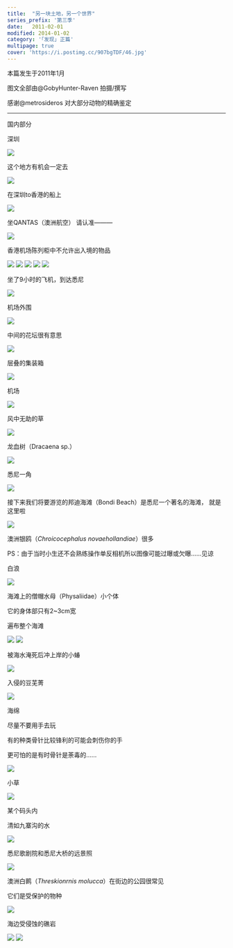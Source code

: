 ```yaml
---
title:  "另一块土地，另一个世界"
series_prefix: '第三季'
date:   2011-02-01
modified: 2014-01-02
category: '｢发现｣ 正篇'
multipage: true
cover: 'https://i.postimg.cc/907bgTDF/46.jpg'
---
```

本篇发生于2011年1月

图文全部由@GobyHunter-Raven 拍摄/撰写

感谢@metrosideros 对大部分动物的精确鉴定

---

国内部分

深圳

<img class='disc' src='https://lykoseremos.github.io/gmalb-01/dis3/1.jpg'>

这个地方有机会一定去

<img class='disc' src='https://lykoseremos.github.io/gmalb-01/dis3/2.jpg'>

在深圳to香港的船上

<img class='disc' src='https://lykoseremos.github.io/gmalb-01/dis3/3.jpg'>

坐QANTAS（澳洲航空） 请认准———

<img class='disc' src='https://lykoseremos.github.io/gmalb-01/dis3/4.jpg'>

香港机场陈列柜中不允许出入境的物品

<img class='disc' src='https://lykoseremos.github.io/gmalb-01/dis3/5.jpg'>

<img class='disc' src='https://lykoseremos.github.io/gmalb-01/dis3/6.jpg'>

<img class='disc' src='https://lykoseremos.github.io/gmalb-01/dis3/7.jpg'>

<img class='disc' src='https://lykoseremos.github.io/gmalb-01/dis3/154913ougwogw9hhwzeazg.jpg'>

<img class='disc' src='https://lykoseremos.github.io/gmalb-01/dis3/8.jpg'>


坐了9小时的飞机，到达悉尼

<img class='disc' src='https://lykoseremos.github.io/gmalb-01/dis3/9.jpg'>


机场外围

<img class='disc' src='https://lykoseremos.github.io/gmalb-01/dis3/10.jpg'>


中间的花坛很有意思

<img class='disc' src='https://lykoseremos.github.io/gmalb-01/dis3/11.jpg'>


层叠的集装箱

<img class='disc' src='https://lykoseremos.github.io/gmalb-01/dis3/12.jpg'>


机场

<img class='disc' src='https://lykoseremos.github.io/gmalb-01/dis3/13.jpg'>


风中无助的草

<img class='disc' src='https://lykoseremos.github.io/gmalb-01/dis3/14.jpg'>


龙血树（Dracaena sp.）

<img class='disc' src='https://lykoseremos.github.io/gmalb-01/dis3/15.jpg'>


悉尼一角

<img class='disc' src='https://lykoseremos.github.io/gmalb-01/dis3/16.jpg'>


接下来我们将要游览的邦迪海滩（Bondi Beach）是悉尼一个著名的海滩， 就是这里啦

<img class='disc' src='https://lykoseremos.github.io/gmalb-01/dis3/17.jpg'>

澳洲银鸥（<i>Chroicocephalus novaehollandiae</i>）很多

PS：由于当时小生还不会熟练操作单反相机所以图像可能过曝或欠曝……见谅

白浪

<img class='disc' src='https://lykoseremos.github.io/gmalb-01/dis3/18.jpg'>

海滩上的僧帽水母（Physaliidae）小个体

它的身体部只有2~3cm宽

遍布整个海滩

<img class='disc' src='https://lykoseremos.github.io/gmalb-01/dis3/20.jpg'>

<img class='disc' src='https://lykoseremos.github.io/gmalb-01/dis3/19.jpg'>

被海水淹死后冲上岸的小蝽

<img class='disc' src='https://lykoseremos.github.io/gmalb-01/dis3/21.jpg'>

入侵的豆芜菁

<img class='disc' src='https://lykoseremos.github.io/gmalb-01/dis3/22.jpg'>

海绵

尽量不要用手去玩

有的种类骨针比较锋利的可能会刺伤你的手

更可怕的是有时骨针是荼毒的……

<img class='disc' src='https://lykoseremos.github.io/gmalb-01/dis3/23.jpg'>

小草

<img class='disc' src='https://lykoseremos.github.io/gmalb-01/dis3/26.jpg'>

某个码头内

清如九寨沟的水

<img class='disc' src='https://lykoseremos.github.io/gmalb-01/dis3/25.jpg'>

悉尼歌剧院和悉尼大桥的远景照

<img class='disc' src='https://lykoseremos.github.io/gmalb-01/dis3/27.jpg'>

澳洲白鹮（<i>Threskionrnis molucca</i>）在街边的公园很常见

它们是受保护的物种

<img class='disc' src='https://lykoseremos.github.io/gmalb-01/dis3/28.jpg'>

海边受侵蚀的礁岩

<img class='disc' src='https://lykoseremos.github.io/gmalb-01/dis3/29.jpg'>

<img class='disc' src='https://lykoseremos.github.io/gmalb-01/dis3/30.jpg'>
